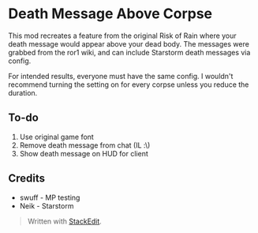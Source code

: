# Death Message Above Corpse
This mod recreates a feature from the original Risk of Rain where your death message would appear above your dead body. The messages were grabbed from the ror1 wiki, and can include Starstorm death messages via config.

For intended results, everyone must have the same config. I wouldn't recommend turning the setting on for every corpse unless you reduce the duration.

## To-do
1. Use original game font
2. Remove death message from chat (IL :\\)
3. Show death message on HUD for client

## Credits
* swuff - MP testing
* Neik - Starstorm

> Written with [StackEdit](https://stackedit.io/).